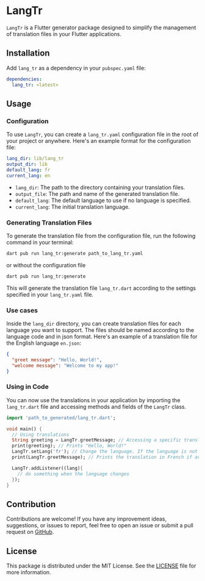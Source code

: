 # LangTr

`LangTr` is a Flutter generator package designed to simplify the management of translation files in your Flutter applications.

## Installation

Add `lang_tr` as a dependency in your `pubspec.yaml` file:

```yaml
dependencies:
  lang_tr: <latest>
```

## Usage

### Configuration

To use `LangTr`, you can create a `lang_tr.yaml` configuration file in the root of your project or anywhere. Here's an example format for the configuration file:

```yaml
lang_dir: lib/lang_tr
output_dir: lib
default_lang: fr
current_lang: en
```

- `lang_dir`: The path to the directory containing your translation files.
- `output_file`: The path and name of the generated translation file.
- `default_lang`: The default language to use if no language is specified.
- `current_lang`: The initial translation language.

### Generating Translation Files

To generate the translation file from the configuration file, run the following command in your terminal:

```bash
dart pub run lang_tr:generate path_to_lang_tr.yaml
```

or without the configuration file

```bash
dart pub run lang_tr:generate
```

This will generate the translation file `lang_tr.dart` according to the settings specified in your `lang_tr.yaml` file.

### Use cases

Inside the `lang_dir` directory, you can create translation files for each language you want to support. The files should be named according to the language code and in json format. Here's an example of a translation file for the English language `en.json`:

```json
{
  "greet message": "Hello, World!",
  "welcome message": "Welcome to my app!"
}
```

### Using in Code

You can now use the translations in your application by importing the `lang_tr.dart` file and accessing methods and fields of the `LangTr` class.

```dart
import 'path_to_generated/lang_tr.dart';

void main() {
  // Using translations
  String greeting = LangTr.greetMessage; // Accessing a specific translation
  print(greeting); // Prints "Hello, World!"
  LangTr.setLang('fr'); // Change the language. If the language is not found, the default language is used.
  print(LangTr.greetMessage); // Prints the translation in French if available, otherwise in English.

  LangTr.addListener((lang){
    // do something when the language changes
  });
}
```

## Contribution

Contributions are welcome! If you have any improvement ideas, suggestions, or issues to report, feel free to open an issue or submit a pull request on [GitHub](https://github.com/D3R50N/lang_tr.git).

## License

This package is distributed under the MIT License. See the [LICENSE](LICENSE) file for more information.
